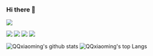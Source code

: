 ### Hi there 👋

[![](https://img.shields.io/badge/OS-Mint%20Linux-33aadd?style=flat-square&logo=mint-linux&logoColor=ffffff)](https://www.linuxmint.com/)

[![](https://img.shields.io/badge/-C-007396?style=flat-square&logo=c&logoColor=ffffff)](https://en.wikipedia.org/wiki/C_(programming_language))
[![](https://img.shields.io/badge/-C++-007396?style=flat-square&logo=cplusplus&logoColor=ffffff)](https://en.wikipedia.org/wiki/C%2B%2B)
[![](https://img.shields.io/badge/-Rust-007396?style=flat-square&logo=rust&logoColor=ffffff)](https://www.rust-lang.org/)
[![](https://img.shields.io/badge/-Python-007396?style=flat-square&logo=python&logoColor=ffffff)](https://www.python.org/)

![QQxiaoming's github stats](https://github-readme-stats.vercel.app/api?username=QQxiaoming&count_private=true&show_icons=true&theme=dracula)
![QQxiaoming's top Langs](https://github-readme-stats.vercel.app/api/top-langs/?username=QQxiaoming&langs_count=8&layout=compact&theme=dracula)

